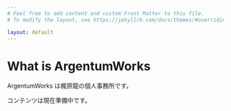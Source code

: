 ```yaml
---
# Feel free to add content and custom Front Matter to this file.
# To modify the layout, see https://jekyllrb.com/docs/themes/#overriding-theme-defaults

layout: default
---
```


# What is ArgentumWorks

ArgentumWorks は梶原龍の個人事務所です。

コンテンツは現在準備中です。
